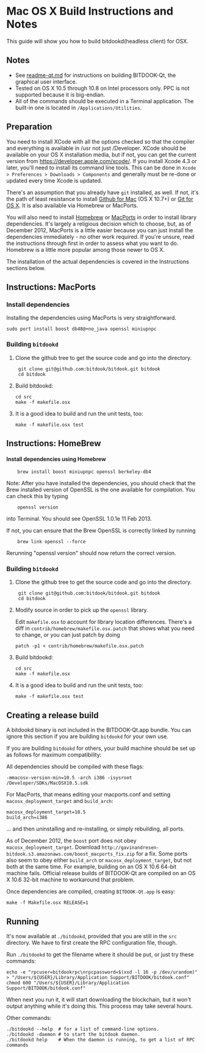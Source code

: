 Mac OS X Build Instructions and Notes
====================================
This guide will show you how to build bitdookd(headless client) for OSX.

Notes
-----

* See [readme-qt.md](readme-qt.md) for instructions on building BITDOOK-Qt, the
graphical user interface.
* Tested on OS X 10.5 through 10.8 on Intel processors only. PPC is not
supported because it is big-endian.
* All of the commands should be executed in a Terminal application. The
built-in one is located in `/Applications/Utilities`.

Preparation
-----------

You need to install XCode with all the options checked so that the compiler
and everything is available in /usr not just /Developer. XCode should be
available on your OS X installation media, but if not, you can get the
current version from https://developer.apple.com/xcode/. If you install
Xcode 4.3 or later, you'll need to install its command line tools. This can
be done in `Xcode > Preferences > Downloads > Components` and generally must
be re-done or updated every time Xcode is updated.

There's an assumption that you already have `git` installed, as well. If
not, it's the path of least resistance to install [Github for Mac](https://mac.github.com/)
(OS X 10.7+) or
[Git for OS X](https://code.google.com/p/git-osx-installer/). It is also
available via Homebrew or MacPorts.

You will also need to install [Homebrew](http://mxcl.github.io/homebrew/)
or [MacPorts](https://www.macports.org/) in order to install library
dependencies. It's largely a religious decision which to choose, but, as of
December 2012, MacPorts is a little easier because you can just install the
dependencies immediately - no other work required. If you're unsure, read
the instructions through first in order to assess what you want to do.
Homebrew is a little more popular among those newer to OS X.

The installation of the actual dependencies is covered in the Instructions
sections below.

Instructions: MacPorts
----------------------

### Install dependencies

Installing the dependencies using MacPorts is very straightforward.

    sudo port install boost db48@+no_java openssl miniupnpc

### Building `bitdookd`

1. Clone the github tree to get the source code and go into the directory.

        git clone git@github.com:bitdook/bitdook.git bitdook
        cd bitdook

2.  Build bitdookd:

        cd src
        make -f makefile.osx

3.  It is a good idea to build and run the unit tests, too:

        make -f makefile.osx test

Instructions: HomeBrew
----------------------

#### Install dependencies using Homebrew

        brew install boost miniupnpc openssl berkeley-db4

Note: After you have installed the dependencies, you should check that the Brew installed version of OpenSSL is the one available for compilation. You can check this by typing

        openssl version

into Terminal. You should see OpenSSL 1.0.1e 11 Feb 2013.

If not, you can ensure that the Brew OpenSSL is correctly linked by running

        brew link openssl --force

Rerunning "openssl version" should now return the correct version.

### Building `bitdookd`

1. Clone the github tree to get the source code and go into the directory.

        git clone git@github.com:bitdook/bitdook.git bitdook
        cd bitdook

2.  Modify source in order to pick up the `openssl` library.

    Edit `makefile.osx` to account for library location differences. There's a
    diff in `contrib/homebrew/makefile.osx.patch` that shows what you need to
    change, or you can just patch by doing

        patch -p1 < contrib/homebrew/makefile.osx.patch

3.  Build bitdookd:

        cd src
        make -f makefile.osx

4.  It is a good idea to build and run the unit tests, too:

        make -f makefile.osx test

Creating a release build
------------------------

A bitdookd binary is not included in the BITDOOK-Qt.app bundle. You can ignore
this section if you are building `bitdookd` for your own use.

If you are building `bitdookd` for others, your build machine should be set up
as follows for maximum compatibility:

All dependencies should be compiled with these flags:

    -mmacosx-version-min=10.5 -arch i386 -isysroot /Developer/SDKs/MacOSX10.5.sdk

For MacPorts, that means editing your macports.conf and setting
`macosx_deployment_target` and `build_arch`:

    macosx_deployment_target=10.5
    build_arch=i386

... and then uninstalling and re-installing, or simply rebuilding, all ports.

As of December 2012, the `boost` port does not obey `macosx_deployment_target`.
Download `http://gavinandresen-bitdook.s3.amazonaws.com/boost_macports_fix.zip`
for a fix. Some ports also seem to obey either `build_arch` or
`macosx_deployment_target`, but not both at the same time. For example, building
on an OS X 10.6 64-bit machine fails. Official release builds of BITDOOK-Qt are
compiled on an OS X 10.6 32-bit machine to workaround that problem.

Once dependencies are compiled, creating `BITDOOK-Qt.app` is easy:

    make -f Makefile.osx RELEASE=1

Running
-------

It's now available at `./bitdookd`, provided that you are still in the `src`
directory. We have to first create the RPC configuration file, though.

Run `./bitdookd` to get the filename where it should be put, or just try these
commands:

    echo -e "rpcuser=bitdookrpc\nrpcpassword=$(xxd -l 16 -p /dev/urandom)" > "/Users/${USER}/Library/Application Support/BITDOOK/bitdook.conf"
    chmod 600 "/Users/${USER}/Library/Application Support/BITDOOK/bitdook.conf"

When next you run it, it will start downloading the blockchain, but it won't
output anything while it's doing this. This process may take several hours.

Other commands:

    ./bitdookd --help  # for a list of command-line options.
    ./bitdookd -daemon # to start the bitdook daemon.
    ./bitdookd help    # When the daemon is running, to get a list of RPC commands
